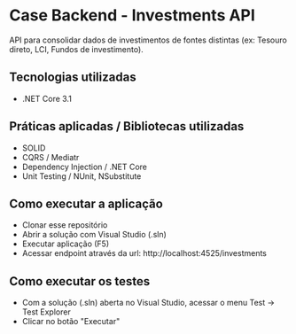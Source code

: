 # Case Backend - Investments API

API para consolidar dados de investimentos de fontes distintas (ex: Tesouro direto, LCI, Fundos de investimento).

## Tecnologias utilizadas
- .NET Core 3.1

## Práticas aplicadas / Bibliotecas utilizadas
- SOLID
- CQRS / Mediatr
- Dependency Injection / .NET Core
- Unit Testing / NUnit, NSubstitute

## Como executar a aplicação
- Clonar esse repositório
- Abrir a solução com Visual Studio (.sln)
- Executar aplicação (F5)
- Acessar endpoint através da url: http://localhost:4525/investments

## Como executar os testes
- Com a solução (.sln) aberta no Visual Studio, acessar o menu Test -> Test Explorer
- Clicar no botão "Executar"